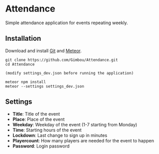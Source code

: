 # Attendance

Simple attendance application for events repeating weekly.

## Installation

Download and install [Git](https://git-scm.com/) and [Meteor](https://www.meteor.com/).

    git clone https://github.com/Gimbou/Attendance.git
    cd Attendance

    (modify settings_dev.json before running the application)

    meteor npm install
    meteor --settings settings_dev.json

## Settings

- **Title**: Title of the event
- **Place**: Place of the event
- **Weekday**: Weekday of the event (1-7 starting from Monday)
- **Time**: Starting hours of the event
- **Lockdown**: Last change to sign up in minutes
- **Playercount**: How many players are needed for the event to happen
- **Password**: Login password
